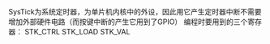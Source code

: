 SysTick为系统定时器，为单片机内核中的外设，因此用它产生定时器中断不需要增加外部硬件电路（而按键中断的产生它用到了GPIO）
编程时要用到的三个寄存器：
STK_CTRL 
STK_LOAD
STK_VAL

